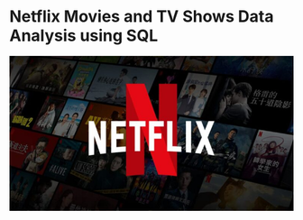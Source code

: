 # Netflix Movies and TV Shows Data Analysis using SQL

![Netflix](https://github.com/ShivanisharmaF128/Netflix_sql_project/blob/main/netflix.github.jfif)
